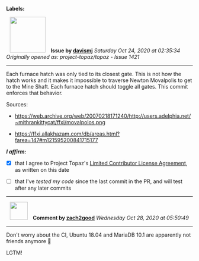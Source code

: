 **Labels:**



<a href="https://github.com/davismj"><img src="https://avatars2.githubusercontent.com/u/3845823?v=4" width="96" height="96" hspace="10"></img></a> **Issue by [davismj](https://github.com/davismj)**
_Saturday Oct 24, 2020 at 02:35:34_
_Originally opened as: project-topaz/topaz - Issue 1421_

----

Each furnace hatch was only tied to its closest gate. This is not how the hatch works and it makes it impossible to traverse Newton Movalpolis to get to the Mine Shaft. Each furnace hatch should toggle all gates. This commit enforces that behavior.

Sources:
- https://web.archive.org/web/20070218171240/http://users.adelphia.net/~mithrankittycat/ffxi/movalpolos.png
- https://ffxi.allakhazam.com/db/areas.html?farea=147#m121595200841715177

<!-- place 'x' mark between square [] brackets to affirm: -->
**_I affirm:_**
- [x] that I agree to Project Topaz's [Limited Contributor License Agreement](http://project-topaz.com/blob/release/CONTRIBUTOR_AGREEMENT.md), as written on this date
- [ ] that I've _tested my code_ since the last commit in the PR, and will test after any later commits




----
<a href="https://github.com/zach2good"><img src="https://avatars3.githubusercontent.com/u/1389729?v=4" width="48" height="48" hspace="10"></img></a> **Comment by [zach2good](https://github.com/zach2good)**
_Wednesday Oct 28, 2020 at 05:50:49_

----

Don't worry about the CI, Ubuntu 18.04 and MariaDB 10.1 are apparently not friends anymore 🤷 

LGTM!
